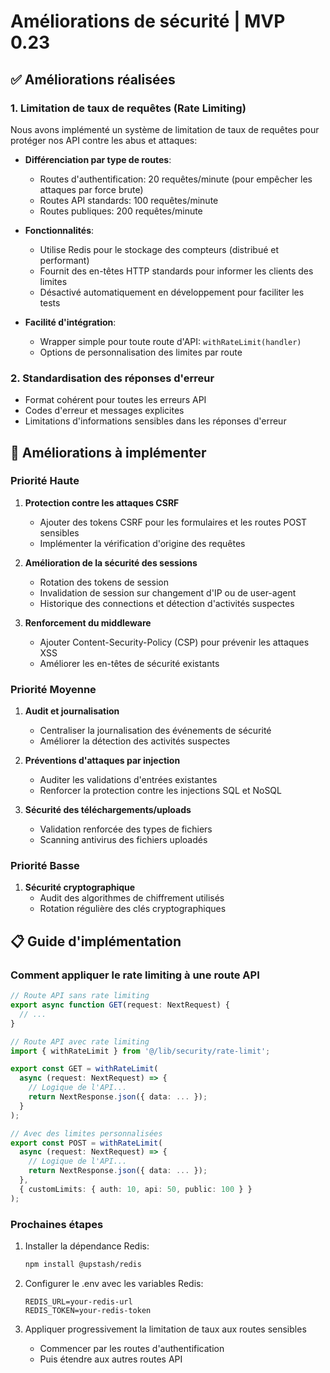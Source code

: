 # Améliorations de sécurité | MVP 0.23

## ✅ Améliorations réalisées

### 1. Limitation de taux de requêtes (Rate Limiting)

Nous avons implémenté un système de limitation de taux de requêtes pour protéger nos API contre les abus et attaques:

- **Différenciation par type de routes**:
  - Routes d'authentification: 20 requêtes/minute (pour empêcher les attaques par force brute)
  - Routes API standards: 100 requêtes/minute
  - Routes publiques: 200 requêtes/minute

- **Fonctionnalités**:
  - Utilise Redis pour le stockage des compteurs (distribué et performant)
  - Fournit des en-têtes HTTP standards pour informer les clients des limites
  - Désactivé automatiquement en développement pour faciliter les tests

- **Facilité d'intégration**:
  - Wrapper simple pour toute route d'API: `withRateLimit(handler)`
  - Options de personnalisation des limites par route

### 2. Standardisation des réponses d'erreur

- Format cohérent pour toutes les erreurs API
- Codes d'erreur et messages explicites
- Limitations d'informations sensibles dans les réponses d'erreur

## 🚧 Améliorations à implémenter

### Priorité Haute

1. **Protection contre les attaques CSRF**
   - Ajouter des tokens CSRF pour les formulaires et les routes POST sensibles
   - Implémenter la vérification d'origine des requêtes

2. **Amélioration de la sécurité des sessions**
   - Rotation des tokens de session
   - Invalidation de session sur changement d'IP ou de user-agent
   - Historique des connections et détection d'activités suspectes

3. **Renforcement du middleware**
   - Ajouter Content-Security-Policy (CSP) pour prévenir les attaques XSS
   - Améliorer les en-têtes de sécurité existants

### Priorité Moyenne

1. **Audit et journalisation**
   - Centraliser la journalisation des événements de sécurité
   - Améliorer la détection des activités suspectes

2. **Préventions d'attaques par injection**
   - Auditer les validations d'entrées existantes
   - Renforcer la protection contre les injections SQL et NoSQL

3. **Sécurité des téléchargements/uploads**
   - Validation renforcée des types de fichiers
   - Scanning antivirus des fichiers uploadés

### Priorité Basse

1. **Sécurité cryptographique**
   - Audit des algorithmes de chiffrement utilisés
   - Rotation régulière des clés cryptographiques

## 📋 Guide d'implémentation

### Comment appliquer le rate limiting à une route API

```typescript
// Route API sans rate limiting
export async function GET(request: NextRequest) {
  // ...
}

// Route API avec rate limiting
import { withRateLimit } from '@/lib/security/rate-limit';

export const GET = withRateLimit(
  async (request: NextRequest) => {
    // Logique de l'API...
    return NextResponse.json({ data: ... });
  }
);

// Avec des limites personnalisées
export const POST = withRateLimit(
  async (request: NextRequest) => {
    // Logique de l'API...
    return NextResponse.json({ data: ... });
  },
  { customLimits: { auth: 10, api: 50, public: 100 } }
);
```

### Prochaines étapes

1. Installer la dépendance Redis:
   ```bash
   npm install @upstash/redis
   ```

2. Configurer le .env avec les variables Redis:
   ```
   REDIS_URL=your-redis-url
   REDIS_TOKEN=your-redis-token
   ```

3. Appliquer progressivement la limitation de taux aux routes sensibles
   - Commencer par les routes d'authentification
   - Puis étendre aux autres routes API 